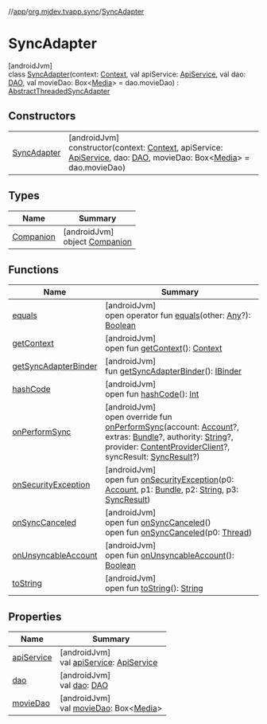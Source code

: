 //[app](../../../index.md)/[org.mjdev.tvapp.sync](../index.md)/[SyncAdapter](index.md)

# SyncAdapter

[androidJvm]\
class [SyncAdapter](index.md)(context: [Context](https://developer.android.com/reference/kotlin/android/content/Context.html), val apiService: [ApiService](../../org.mjdev.tvapp.repository/-api-service/index.md), val dao: [DAO](../../org.mjdev.tvapp.database/-d-a-o/index.md), val movieDao: Box&lt;[Media](../../org.mjdev.tvapp.data.local/-media/index.md)&gt; = dao.movieDao) : [AbstractThreadedSyncAdapter](https://developer.android.com/reference/kotlin/android/content/AbstractThreadedSyncAdapter.html)

## Constructors

| | |
|---|---|
| [SyncAdapter](-sync-adapter.md) | [androidJvm]<br>constructor(context: [Context](https://developer.android.com/reference/kotlin/android/content/Context.html), apiService: [ApiService](../../org.mjdev.tvapp.repository/-api-service/index.md), dao: [DAO](../../org.mjdev.tvapp.database/-d-a-o/index.md), movieDao: Box&lt;[Media](../../org.mjdev.tvapp.data.local/-media/index.md)&gt; = dao.movieDao) |

## Types

| Name | Summary |
|---|---|
| [Companion](-companion/index.md) | [androidJvm]<br>object [Companion](-companion/index.md) |

## Functions

| Name | Summary |
|---|---|
| [equals](../../org.mjdev.tvapp.widget/-refresh-action/index.md#585090901%2FFunctions%2F-912451524) | [androidJvm]<br>open operator fun [equals](../../org.mjdev.tvapp.widget/-refresh-action/index.md#585090901%2FFunctions%2F-912451524)(other: [Any](https://kotlinlang.org/api/latest/jvm/stdlib/kotlin/-any/index.html)?): [Boolean](https://kotlinlang.org/api/latest/jvm/stdlib/kotlin/-boolean/index.html) |
| [getContext](index.md#-135217175%2FFunctions%2F-912451524) | [androidJvm]<br>open fun [getContext](index.md#-135217175%2FFunctions%2F-912451524)(): [Context](https://developer.android.com/reference/kotlin/android/content/Context.html) |
| [getSyncAdapterBinder](index.md#856385466%2FFunctions%2F-912451524) | [androidJvm]<br>fun [getSyncAdapterBinder](index.md#856385466%2FFunctions%2F-912451524)(): [IBinder](https://developer.android.com/reference/kotlin/android/os/IBinder.html) |
| [hashCode](../../org.mjdev.tvapp.widget/-refresh-action/index.md#1794629105%2FFunctions%2F-912451524) | [androidJvm]<br>open fun [hashCode](../../org.mjdev.tvapp.widget/-refresh-action/index.md#1794629105%2FFunctions%2F-912451524)(): [Int](https://kotlinlang.org/api/latest/jvm/stdlib/kotlin/-int/index.html) |
| [onPerformSync](on-perform-sync.md) | [androidJvm]<br>open override fun [onPerformSync](on-perform-sync.md)(account: [Account](https://developer.android.com/reference/kotlin/android/accounts/Account.html)?, extras: [Bundle](https://developer.android.com/reference/kotlin/android/os/Bundle.html)?, authority: [String](https://kotlinlang.org/api/latest/jvm/stdlib/kotlin/-string/index.html)?, provider: [ContentProviderClient](https://developer.android.com/reference/kotlin/android/content/ContentProviderClient.html)?, syncResult: [SyncResult](https://developer.android.com/reference/kotlin/android/content/SyncResult.html)?) |
| [onSecurityException](index.md#335791892%2FFunctions%2F-912451524) | [androidJvm]<br>open fun [onSecurityException](index.md#335791892%2FFunctions%2F-912451524)(p0: [Account](https://developer.android.com/reference/kotlin/android/accounts/Account.html), p1: [Bundle](https://developer.android.com/reference/kotlin/android/os/Bundle.html), p2: [String](https://kotlinlang.org/api/latest/jvm/stdlib/kotlin/-string/index.html), p3: [SyncResult](https://developer.android.com/reference/kotlin/android/content/SyncResult.html)) |
| [onSyncCanceled](index.md#-1596679089%2FFunctions%2F-912451524) | [androidJvm]<br>open fun [onSyncCanceled](index.md#-1596679089%2FFunctions%2F-912451524)()<br>open fun [onSyncCanceled](index.md#462975537%2FFunctions%2F-912451524)(p0: [Thread](https://developer.android.com/reference/kotlin/java/lang/Thread.html)) |
| [onUnsyncableAccount](index.md#764819384%2FFunctions%2F-912451524) | [androidJvm]<br>open fun [onUnsyncableAccount](index.md#764819384%2FFunctions%2F-912451524)(): [Boolean](https://kotlinlang.org/api/latest/jvm/stdlib/kotlin/-boolean/index.html) |
| [toString](../../org.mjdev.tvapp.widget/-refresh-action/index.md#1616463040%2FFunctions%2F-912451524) | [androidJvm]<br>open fun [toString](../../org.mjdev.tvapp.widget/-refresh-action/index.md#1616463040%2FFunctions%2F-912451524)(): [String](https://kotlinlang.org/api/latest/jvm/stdlib/kotlin/-string/index.html) |

## Properties

| Name | Summary |
|---|---|
| [apiService](api-service.md) | [androidJvm]<br>val [apiService](api-service.md): [ApiService](../../org.mjdev.tvapp.repository/-api-service/index.md) |
| [dao](dao.md) | [androidJvm]<br>val [dao](dao.md): [DAO](../../org.mjdev.tvapp.database/-d-a-o/index.md) |
| [movieDao](movie-dao.md) | [androidJvm]<br>val [movieDao](movie-dao.md): Box&lt;[Media](../../org.mjdev.tvapp.data.local/-media/index.md)&gt; |
